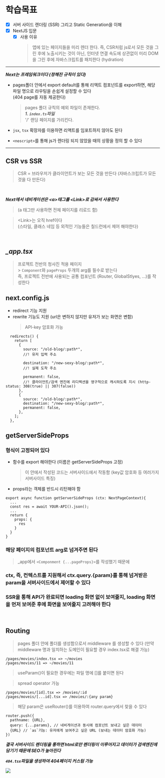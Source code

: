 # 학습목표

- [x] 서버 사이드 렌더링 (SSR) 그리고 Static Generation을 이해
- [x] NextJS 입문
  - [x] 사용 이유<br>
    > 앱에 있는 페이지들을 미리 렌더 한다. 즉, CSR처럼 js로서 모든 것을 그린 후에 노출시키는 것이 아닌, 인터넷 연결 속도에 상관없이 미리 DOM을 그린 후에 자바스크립트를 패치한다 (hydration)

<hr>

**_Next는 프레임워크이다 (정해진 규칙이 있다)_**

- pages폴더 안에서 export default를 통해 리액트 컴포넌트를 export하면,
  해당 파일 명으로 라우팅을 손쉽게 설정할 수 있다 <br>(404 page를 자동 제공한다)

  > pages 폴더 규칙의 예외 파일이 존재한다. <br>**_1. `index.ts`파일_** <br> '/' 랜딩 페이지를 가리킨다.

- `jsx`, `tsx` 확장자를 이용하면 리액트를 임포트하지 않아도 된다<br>
- `<noscript>`를 통해 js가 렌더링 되지 않았을 때의 상황을 정의 할 수 있다

<hr>

## CSR vs SSR

> CSR = 브라우저가 클라이언트가 보는 모든 것을 만든다 (자바스크립트가 모든 것을 다 만든다)

<br>

**_Next에서 네비게이션은 \<a>태그를 \<Link>로 감싸서 사용한다_**

> (a 태그만 사용하면 전체 페이지를 리로드 함)<br>

> \<Link>는 오직 href이다 <br>(스타일, 클래스 네임 등 외적인 기능들은 칠드런에서 제어 해야한다)

<br>

## **_\_app.tsx_**

> 프로젝트 전반의 청사진 적용 페이지<br> > `Component`와 `pageProps` 두개의 arg를 필수로 받는다<br>
> 즉, 프로젝트 전반에 사용되는 공통 컴포넌트 (Router, GlobalStlyes, ...)를 작성한다

## next.config.js

- redirect 기능 지원
- rewrite 기능도 지원 (url은 변하지 않지만 유저가 보는 화면은 변함)
  > API-key 암호화 가능

```
  redirects() {
    return [
      {
        source: "/old-blog/:path*",
        //! 유저 입력 주소

        destination: "/new-sexy-blog/:path*",
        //! 실제 도착 주소

        permanent: false,
        //! 클라이언트/검색 엔진에 리디렉션을 영구적으로 캐시하도록 지시 (http-status: 308(true) || 307(false))
      },
      {
        source: "/old-blog/:path*",
        destination: "/new-sexy-blog/:path*",
        permanent: false,
      },
    ];
  },
```

## getServerSideProps

### 형식이 고정되어 있다

- 함수를 export 해야한다 (이름은 getServerSideProps 고정)
  > 이 안에서 작성된 코드는 서버사이드에서 작동함 (key값 암호화 등 여러가지 서버사이드 특징)
- props라는 객체를 반드시 리턴해야 함

```
export async function getServerSideProps (ctx: NextPageContext){
  ...
  const res = await YOUR-API().json();
  ...
  return {
    props: {
      res
    }
  }
}
```

### 해당 페이지의 컴포넌트 arg로 넘겨주면 된다

> \_app에서 `<Componment {...pageProps}>`를 작성했기 때문에

### ctx<NextPageContext>, 즉, 컨텍스트를 지원해서 ctx.query.{param}를 통해 넘겨받은 param을 서버사이드에서 제어할 수 있다

### SSR을 통해 API가 완료되면 loading 화면 없이 보여줄지, loading 화면을 먼저 보여준 후에 화면을 보여줄지 고려해야 한다

<br>

## Routing

> pages 폴더 안에 폴더를 생성함으로서 middleware 를 생성할 수 있다 (만약 middleware 명과 일치하는 도메인이 필요할 경우 index.tsx로 해결 가능)

```
/pages/movies/index.tsx => ~/movies
/pages/movies/11 => ~/movies/11
```

> useParam()이 필요한 경우에는 파일 명에 []를 붙이면 된다

> spread operator 가능

```
/pages/movies/[id].tsx => /movies/:id
/pages/moveis/[...id].tsx => /movies/:{any param}
```

> 해당 param은 useRouter()를 이용하여 router.query에서 찾을 수 있다

```
router.push({
  pathname: {URL},
  query: {...params}, // 네비게이션과 동시에 컴포넌트 보내고 싶은 데이터
  {URL} // `as`기능: 유저에게 보여주고 싶은 URL (보내는 데이터 암호화 가능)
})
```

**_결국 서버사이드 렌더링을 통하면 html로만 렌더링이 이루어지고 데이터가 검색엔진에 담기기 때문에 SEO가 높아진다_**

**_`404.tsx`파일을 생성하여 404페이지 커스텀 가능_**

<img src="https://user-images.githubusercontent.com/82315118/178574566-a585d623-e2bf-4d1d-9e25-1afddd8c21dc.png" />

